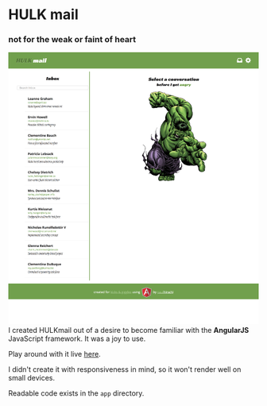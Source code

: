# HULK mail
### not for the weak or faint of heart
![Hulk Mail](HULKmail.png)
I created HULKmail out of a desire to become familiar with the **AngularJS** JavaScript framework. It was a joy to use.

Play around with it live [here](http://www.hulkmail.paulhirschi.com).

I didn't create it with responsiveness in mind, so it won't render well on small devices.

Readable code exists in the `app` directory.